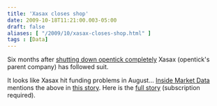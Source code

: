```yaml
---
title: 'Xasax closes shop'
date: 2009-10-18T11:21:00.003-05:00
draft: false
aliases: [ "/2009/10/xasax-closes-shop.html" ]
tags : [Data]
---
```


Six months after [shutting down opentick completely](http://blog.fosstrading.com/2009/04/opentick-is-no-more.html) Xasax (opentick's parent company) has followed suit.  
  
It looks like Xasax hit funding problems in August... [Inside Market Data](http://www.watersonline.com/public/showPage.html?page=imd_index) mentions the above in [this story](http://www.watersonline.com/public/showPage.html?page=868403). Here is the [full story](http://www.watersonline.com/public/showPage.html?page=868401) (subscription required).